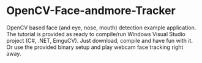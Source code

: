 OpenCV-Face-andmore-Tracker
===========================

OpenCV based face (and eye, nose, mouth) detection example application. The tutorial is provided as ready to compile/run Windows Visual Studio project (C#, .NET, EmguCV). Just download, compile and have fun with it. Or use the provided binary setup and play webcam face tracking right away.
